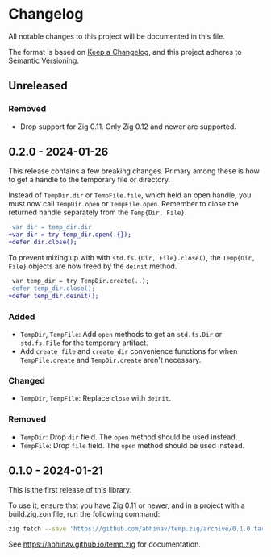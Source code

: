 # Changelog

All notable changes to this project will be documented in this file.

The format is based on [Keep a Changelog](https://keepachangelog.com/en/1.0.0/),
and this project adheres to [Semantic Versioning](https://semver.org/spec/v2.0.0.html).

## Unreleased
### Removed
- Drop support for Zig 0.11. Only Zig 0.12 and newer are supported.

## 0.2.0 - 2024-01-26

This release contains a few breaking changes.
Primary among these is how to get a handle to the temporary file or directory.

Instead of `TempDir.dir` or `TempFile.file`, which held an open handle,
you must now call `TempDir.open` or `TempFile.open`.
Remember to close the returned handle separately from the `Temp{Dir, File}`.

```diff
-var dir = temp_dir.dir
+var dir = try temp_dir.open(.{});
+defer dir.close();
```

To prevent mixing up with with `std.fs.{Dir, File}.close()`,
the `Temp{Dir, File}` objects are now freed by the `deinit` method.

```diff
 var temp_dir = try TempDir.create(..);
-defer temp_dir.close();
+defer temp_dir.deinit();
```

### Added
- `TempDir`, `TempFile`: Add `open` methods to get an `std.fs.Dir` or
  `std.fs.File` for the temporary artifact.
- Add `create_file` and `create_dir` convenience functions
  for when `TempFile.create` and `TempDir.create` aren't necessary.

### Changed
- `TempDir`, `TempFile`: Replace `close` with `deinit`.

### Removed
- `TempDir`: Drop `dir` field. The `open` method should be used instead.
- `TempFile`: Drop `file` field. The `open` method should be used instead.

## 0.1.0 - 2024-01-21

This is the first release of this library.

To use it, ensure that you have Zig 0.11 or newer,
and in a project with a build.zig.zon file,
run the following command:

```bash
zig fetch --save 'https://github.com/abhinav/temp.zig/archive/0.1.0.tar.gz'
```

See <https://abhinav.github.io/temp.zig> for documentation.
